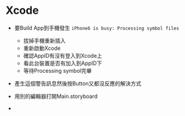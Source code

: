 # Xcode

  * 要Build App到手機發生 ```iPhone6 is busy: Processing symbol files ```
    * 拔掉手機重新插入
    * 重新啟動Xcode
    * 確認AppID有沒有登入到Xcode上
    * 看此台裝置是否有加入到AppID下
    * 等待Processing symbol完畢
    
  * 產生這個警告訊息然後按Button又都沒反應的解決方式
  * 用別的編輯器打開Main.storyboard
  * 
